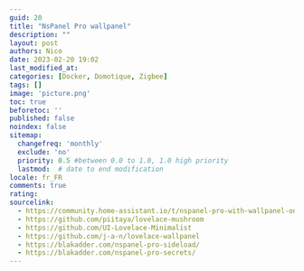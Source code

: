 ```yaml
---
guid: 20
title: "NsPanel Pro wallpanel"
description: ""
layout: post
authors: Nico
date: 2023-02-20 19:02
last_modified_at: 
categories: [Docker, Domotique, Zigbee]
tags: []
image: 'picture.png'
toc: true
beforetoc: ''
published: false
noindex: false
sitemap:
  changefreq: 'monthly'
  exclude: 'no'
  priority: 0.5 #between 0.0 to 1.0, 1.0 high priority
  lastmod:  # date to end modification
locale: fr_FR
comments: true
rating:  
sourcelink:
  - https://community.home-assistant.io/t/nspanel-pro-with-wallpanel-on-fully-kiosk-browser/526964
  - https://github.com/piitaya/lovelace-mushroom
  - https://github.com/UI-Lovelace-Minimalist
  - https://github.com/j-a-n/lovelace-wallpanel
  - https://blakadder.com/nspanel-pro-sideload/
  - https://blakadder.com/nspanel-pro-secrets/
---
```

